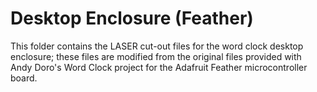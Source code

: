 # Desktop Enclosure (Feather)

This folder contains the LASER cut-out files for the word clock desktop enclosure; these files are modified from the original files provided with Andy Doro's Word Clock project for the Adafruit Feather microcontroller board.
